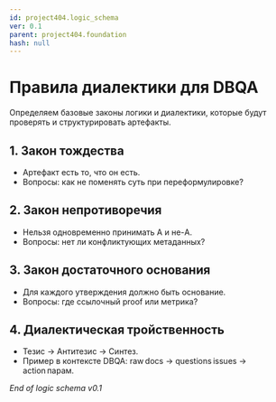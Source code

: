 ```yaml
---
id: project404.logic_schema
ver: 0.1
parent: project404.foundation
hash: null
---
```


# Правила диалектики для DBQA

Определяем базовые законы логики и диалектики, которые будут проверять и структурировать артефакты.

## 1. Закон тождества
- Артефакт есть то, что он есть.
- Вопросы: как не поменять суть при переформулировке?

## 2. Закон непротиворечия
- Нельзя одновременно принимать A и не-A.
- Вопросы: нет ли конфликтующих метаданных?

## 3. Закон достаточного основания
- Для каждого утверждения должно быть основание.
- Вопросы: где ссылочный proof или метрика?

## 4. Диалектическая тройственность
- Тезис → Антитезис → Синтез.
- Пример в контексте DBQA: raw docs → questions issues → action парам.

_End of logic schema v0.1_